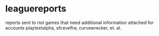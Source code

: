 # leaguereports
reports sent to riot games that need additional information attached for accounts playtestalpha, sfceveftw, curvewrecker, et. al. 
